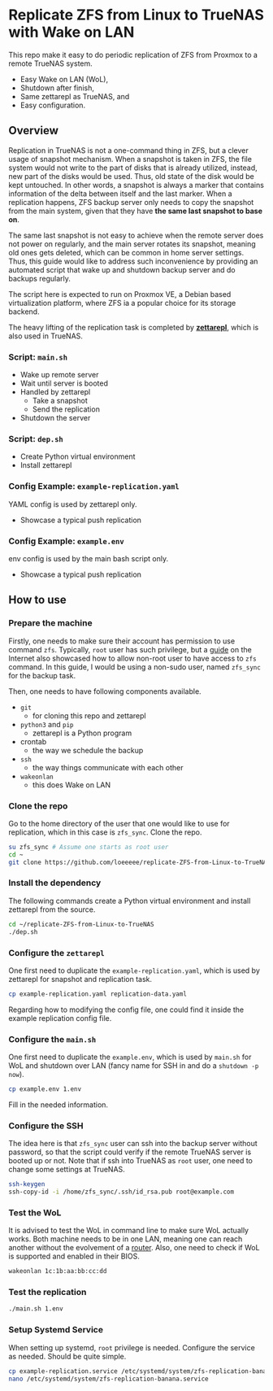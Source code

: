 # Replicate ZFS from Linux to TrueNAS with Wake on LAN

This repo make it easy to do periodic replication of ZFS from Proxmox to a remote TrueNAS system.

- Easy Wake on LAN (WoL),
- Shutdown after finish,
- Same zettarepl as TrueNAS, and
- Easy configuration.

## Overview

Replication in TrueNAS is not a one-command thing in ZFS, but a clever usage of snapshot mechanism. When a snapshot is taken in ZFS, the file system would not write to the part of disks that is already utilized, instead, new part of the disks would be used. Thus, old state of the disk would be kept untouched. In other words, a snapshot is always a marker that contains information of the delta between itself and the last marker. When a replication happens, ZFS backup server only needs to copy the snapshot from the main system, given that they have **the same last snapshot to base on**.

The same last snapshot is not easy to achieve when the remote server does not power on regularly, and the main server rotates its snapshot, meaning old ones gets deleted, which can be common in home server settings. Thus, this guide would like to address such inconvenience by providing an automated script that wake up and shutdown backup server and do backups regularly.

The script here is expected to run on Proxmox VE, a Debian based virtualization platform, where ZFS ia a popular choice for its storage backend.

The heavy lifting of the replication task is completed by [**zettarepl**](https://github.com/truenas/zettarepl/tree/master), which is also used in TrueNAS.

### Script: `main.sh`

- Wake up remote server
- Wait until server is booted
- Handled by zettarepl
    - Take a snapshot
    - Send the replication
- Shutdown the server

### Script: `dep.sh`

- Create Python virtual environment
- Install zettarepl

### Config Example: `example-replication.yaml`

YAML config is used by zettarepl only.

- Showcase a typical push replication

### Config Example: `example.env`

env config is used by the main bash script only.

- Showcase a typical push replication

## How to use

### Prepare the machine

Firstly, one needs to make sure their account has permission to use command `zfs`. Typically, `root` user has such privilege, but a [guide](https://vaarlion.com/blog/zfs-replication-from-truenas-to-linux/) on the Internet also showcased how to allow non-root user to have access to `zfs` command. In this guide, I would be using a non-sudo user, named `zfs_sync` for the backup task.

Then, one needs to have following components available.

- `git`
    - for cloning this repo and zettarepl
- `python3` and `pip`
    - zettarepl is a Python program
- crontab
    - the way we schedule the backup
- `ssh`
    - the way things communicate with each other
- `wakeonlan`
    - this does Wake on LAN

### Clone the repo

Go to the home directory of the user that one would like to use for replication, which in this case is `zfs_sync`. Clone the repo. 

```bash
su zfs_sync # Assume one starts as root user
cd ~
git clone https://github.com/loeeeee/replicate-ZFS-from-Linux-to-TrueNAS.git
```

### Install the dependency

The following commands create a Python virtual environment and install zettarepl from the source.

```bash
cd ~/replicate-ZFS-from-Linux-to-TrueNAS
./dep.sh
```

### Configure the `zettarepl`

One first need to duplicate the `example-replication.yaml`, which is used by zettarepl for snapshot and replication task.

```bash
cp example-replication.yaml replication-data.yaml
```

Regarding how to modifying the config file, one could find it inside the example replication config file.

### Configure the `main.sh`

One first need to duplicate the `example.env`, which is used by `main.sh` for WoL and shutdown over LAN (fancy name for SSH in and do a `shutdown -p now`).

```bash
cp example.env 1.env
```

Fill in the needed information.

### Configure the SSH

The idea here is that `zfs_sync` user can ssh into the backup server without password, so that the script could verify if the remote TrueNAS server is booted up or not. Note that if ssh into TrueNAS as `root` user, one need to change some settings at TrueNAS.

```bash
ssh-keygen
ssh-copy-id -i /home/zfs_sync/.ssh/id_rsa.pub root@example.com
```

### Test the WoL

It is advised to test the WoL in command line to make sure WoL actually works. Both machine needs to be in one LAN, meaning one can reach another without the evolvement of a [router](https://www.geeksforgeeks.org/difference-between-router-and-switch/). Also, one need to check if WoL is supported and enabled in their BIOS. 

```bash
wakeonlan 1c:1b:aa:bb:cc:dd
```

### Test the replication

```bash
./main.sh 1.env
```

### Setup Systemd Service

When setting up systemd, `root` privilege is needed. Configure the service as needed. Should be quite simple.

```bash
cp example-replication.service /etc/systemd/system/zfs-replication-banana.service
nano /etc/systemd/system/zfs-replication-banana.service
```

